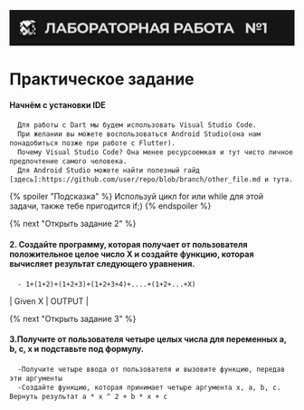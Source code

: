 ![alt MATE Programming Lab](https://github.com/MATE-Programming/Lab_logo/blob/main/lab_1.svg?raw=true)

# Практическое задание

#### Начнём с установки IDE 
      Для работы с Dart мы будем использовать Visual Studio Code. 
      При желании вы можете воспользоваться Android Studio(она нам понадобиться позже при работе с Flutter). 
      Почему Visual Studio Code? Она менее ресурсоемкая и тут чисто личное предпочтение самого человека. 
      Для Android Studio можете найти полезный гайд [здесь]:https://github.com/user/repo/blob/branch/other_file.md и тута.
{% spoiler "Подсказка" %}
Используй цикл for или while для этой задачи, также тебе пригодится if;)
{% endspoiler %}

{% next "Открыть задание 2" %}
#### 2. Создайте программу, которая получает от пользователя положительное целое число X и создайте функцию, которая вычисляет результат следующего уравнения.
      - 1+(1+2)+(1+2+3)+(1+2+3+4)+....+(1+2+...+X)

| Given X | OUTPUT |


{% next "Открыть задание 3" %}
#### 3.Получите от пользователя четыре целых числа для переменных a, b, c, x и подставьте под формулу.
      -Получите четыре ввода от пользователя и вызовите функцию, передав эти аргументы
      -Создайте функцию, которая принимает четыре аргумента x, a, b, c. Вернуть результат a * x ^ 2 + b * x + c
